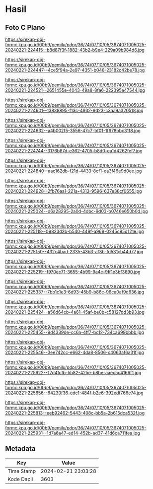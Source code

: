 # Hasil

## Foto C Plano

https://sirekap-obj-formc.kpu.go.id/00b9/pemilu/pdpr/36/74/07/10/05/3674071005025-20240221-224415--b8d87f3f-1882-43b2-b9e4-229a09b984d6.jpg

https://sirekap-obj-formc.kpu.go.id/00b9/pemilu/pdpr/36/74/07/10/05/3674071005025-20240221-224447--4ce5f94a-2e97-4351-b048-23182c42be78.jpg

https://sirekap-obj-formc.kpu.go.id/00b9/pemilu/pdpr/36/74/07/10/05/3674071005025-20240221-224521--2651455e-4043-49a8-8fa6-222395a47544.jpg

https://sirekap-obj-formc.kpu.go.id/00b9/pemilu/pdpr/36/74/07/10/05/3674071005025-20240221-224601--13838895-f13c-4932-9d23-c3aa9a320518.jpg

https://sirekap-obj-formc.kpu.go.id/00b9/pemilu/pdpr/36/74/07/10/05/3674071005025-20240221-224632--a4b002f5-3556-47c7-bf01-1f678bbc31f8.jpg

https://sirekap-obj-formc.kpu.go.id/00b9/pemilu/pdpr/36/74/07/10/05/3674071005025-20240221-224744--3176b87d-e362-4705-b8d0-ea1d4262fef7.jpg

https://sirekap-obj-formc.kpu.go.id/00b9/pemilu/pdpr/36/74/07/10/05/3674071005025-20240221-224840--aac162db-f21d-4433-8cf1-ea3f46e9d0ee.jpg

https://sirekap-obj-formc.kpu.go.id/00b9/pemilu/pdpr/36/74/07/10/05/3674071005025-20240221-224928--2fb76aa1-221a-4313-9596-637e38cf0655.jpg

https://sirekap-obj-formc.kpu.go.id/00b9/pemilu/pdpr/36/74/07/10/05/3674071005025-20240221-225024--d6a28295-2a0d-4dbc-9d03-b0746e650b0d.jpg

https://sirekap-obj-formc.kpu.go.id/00b9/pemilu/pdpr/36/74/07/10/05/3674071005025-20240221-225118--09823d2b-b540-449f-a969-0245c95d121e.jpg

https://sirekap-obj-formc.kpu.go.id/00b9/pemilu/pdpr/36/74/07/10/05/3674071005025-20240221-225150--432c4bad-2335-43b3-af3b-fd531cb44d77.jpg

https://sirekap-obj-formc.kpu.go.id/00b9/pemilu/pdpr/36/74/07/10/05/3674071005025-20240221-225219--f970ec71-3655-4b99-9a4c-9ff1e3bf3690.jpg

https://sirekap-obj-formc.kpu.go.id/00b9/pemilu/pdpr/36/74/07/10/05/3674071005025-20240221-225337--7bb1c1e3-6d93-45b9-b86c-96ca0af9d636.jpg

https://sirekap-obj-formc.kpu.go.id/00b9/pemilu/pdpr/36/74/07/10/05/3674071005025-20240221-225424--a56d64cb-4a61-45af-be0b-c58127dd3b93.jpg

https://sirekap-obj-formc.kpu.go.id/00b9/pemilu/pdpr/36/74/07/10/05/3674071005025-20240221-225455--9d4339de-cc6a-4ff7-bc12-734ca699bbbb.jpg

https://sirekap-obj-formc.kpu.go.id/00b9/pemilu/pdpr/36/74/07/10/05/3674071005025-20240221-225546--3ee742cc-e662-4da8-8506-c4063af6a31f.jpg

https://sirekap-obj-formc.kpu.go.id/00b9/pemilu/pdpr/36/74/07/10/05/3674071005025-20240221-225622--12d4fcfb-5b82-425e-b8be-aaec5c4166f1.jpg

https://sirekap-obj-formc.kpu.go.id/00b9/pemilu/pdpr/36/74/07/10/05/3674071005025-20240221-225656--64230f36-edc1-484f-b2e6-392edf766e74.jpg

https://sirekap-obj-formc.kpu.go.id/00b9/pemilu/pdpr/36/74/07/10/05/3674071005025-20240221-225813--eeb92462-5443-408c-bb5a-2b615dca532f.jpg

https://sirekap-obj-formc.kpu.go.id/00b9/pemilu/pdpr/36/74/07/10/05/3674071005025-20240221-225931--1d7a6a47-ed14-452b-ad37-41d6ca711fea.jpg


## Metadata

| Key        | Value               |
| ---------- | ------------------- |
| Time Stamp | 2024-02-21 23:03:28 |
| Kode Dapil | 3603                |



